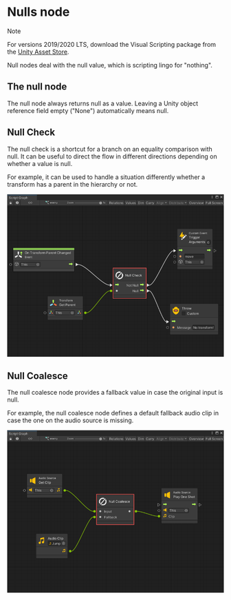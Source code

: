 ﻿# Nulls node

> [!NOTE]
> For versions 2019/2020 LTS, download the Visual Scripting package from the [Unity Asset Store](https://assetstore.unity.com/packages/tools/visual-bolt-163802).

Null nodes deal with the null value, which is scripting lingo for "nothing".

## The null node

The null node always returns null as a value. Leaving a Unity object reference field empty ("None") automatically means null.


## Null Check

The null check is a shortcut for a branch on an equality comparison with null. It can be useful to direct the flow in different directions depending on whether a value is null.

For example, it can be used to handle a situation differently whether a transform has a parent in the hierarchy or not.

![](images/vs-nulls-null-check-node.png)

## Null Coalesce

The null coalesce node provides a fallback value in case the original input is null.

For example, the null coalesce node defines a default fallback audio clip in case the one on the audio source is missing.

![](images/vs-nulls-null-coalesce-node.png)
